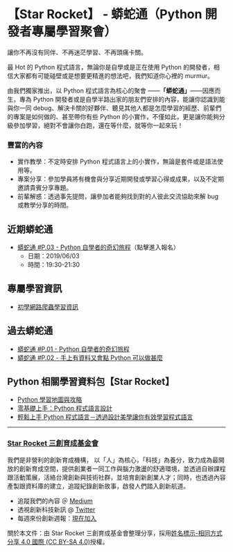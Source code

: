 # 【Star Rocket】 - 蟒蛇通（Python 開發者專屬學習聚會）
讓你不再沒有同伴、不再迷茫學習、不再頭痛卡關。

最 Hot 的 Python 程式語言，無論你是自學或是正在使用 Python 的開發者，相信大家都有可能碰壁或是想要更精進的想法吧，我們知道你心裡的 murmur。

由我們獨家推出，以 Python 程式語言為核心的聚會 ——**「蟒蛇通」**——因應而生，專為 Python 開發者或是自學半路出家的朋友們安排的內容，能讓你認識到能與你一同 debug、解決卡關的好夥伴、聽見其他人都是怎麼學習的經歷、前輩們的專案是如何做的、甚至帶你有些 Python 的小實作，不僅如此，更是讓你能夠分級參加學習，絕對不會讓你白跑，還在等什麼，就等你一起來玩！


### 豐富的內容
* 實作教學：不定時安排 Python 程式語言上的小實作，無論是套件或是語法使用等。
* 專案分享：參加學員將有機會與分享近期開發或學習心得或成果，以及不定期邀請貴賓分享專題。
* 前輩解惑：透過事先提問，讓參加者能夠找到對的人彼此交流協助來解 bug 或教學分享的時間。


## 近期蟒蛇通
* [蟒蛇通 #P.03 - Python 自學者的奇幻旅程](https://)（點擊進入報名）
    * 日期：2019/06/03
    * 時間：19:30-21:30

## 專屬學習資訊
* [初學網路爬蟲學習資訊](https://github.com/StarRocket/Python-only/blob/master/Starter-learning-Web-crawler.md)

## 過去蟒蛇通
* [蟒蛇通 #P.01 - Python 自學者的奇幻旅程](https://github.com/StarRocket/Python-only-P01-2019-Starrocket/blob/master/README.md)
* [蟒蛇通 #P.02 - 手上有資料又會點 Python 可以做甚麼](https://github.com/StarRocket/Python-only-P02-DataScience/blob/master/README.md)

## Python 相關學習資料包【Star Rocket】
* [Python 學習地圖與攻略](https://github.com/StarRocket/Python-learning-map/blob/master/README.md)
* [零基礎上手：Python 程式語言設計](https://github.com/StarRocket/python-beginner-webcrawler-infographic/blob/master/README.md)
* [輕鬆上手 Python 程式語言－透過設計美學讓你有效學習程式語言](https://github.com/StarRocket/Python-starter-training-01)

---
### [Star Rocket 三創育成基金會](https://www.starrocket.io/)
我們是非營利的創新育成機構， 以「人」為核心，「科技」為養分，致力成為最開放的創新育成空間，提供創業者一同工作與腦力激盪的舒適環境，並透過自辦課程跟活動策展，活絡台灣創新與技術社群，並培育創新創業人才；同時，也透過內容產製跟資料庫的建立，追蹤紀錄創新故事，啟發人們踏入創新航道。
* 追蹤我們的內容 ＠ [Medium](https://medium.com/starrocket)
* 透視創新科技新訊 @ [Twitter](https://twitter.com/StarRocket)
* 每週來份創新週報：[現在加入](https://weekly.starrocket.io/)

關於本文件：由 Star Rocket 三創育成基金會整理分享，採用[姓名標示-相同方式分享 4.0 國際 (CC BY-SA 4.0)](https://creativecommons.org/licenses/by-sa/4.0/deed.zh_TW)授權。
